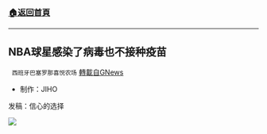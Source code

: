 ###  [:house:返回首頁](https://github.com/ourhimalayas/txt)
---


## NBA球星感染了病毒也不接种疫苗
` 西班牙巴塞罗那喜悦农场` [轉載自GNews](https://gnews.org/zh-hans/1563139/)

- 制作：JIHO


发稿：信心的选择

![](https://assets.gnews.org/wp-content/uploads/2021/09/GNEWS_CH.-1-1.jpeg)
